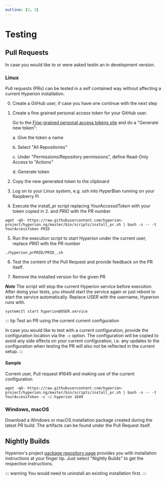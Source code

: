 ```yaml
---
outline: [2, 3]
---
```


# Testing 
## Pull Requests 

In case you would like to or were asked testin an in development version.

### Linux
Pull requests (PRs) can be tested in a self contained way without affecting a current Hyperion installation.

0. Create a GitHub user, if case you have one continue with the next step

1. Create a fine grained personal access token for your GitHub user.
	
	Go to the [Fine-grained personal access tokens site](https://github.com/settings/tokens?type=beta) and do a "Generate new token":
	
	a. Give the token a name
	
	b. Select "All Repositories"
	
	c. Under "Permissions/Repository permissions", define Read-Only Access to "Actions"
	
	d. Generate token
		
2. Copy the new generated token to the clipboard

3. Log on to your Linux system, e.g. ssh into HyperBian running on your Raspberry Pi

4. Execute the install_pr script replacing _YourAccessdToken_ with your token copied in 2. and _PRID_ with the PR number

``` sh:no-line-numbers
wget -qO- https://raw.githubusercontent.com/hyperion-project/hyperion.ng/master/bin/scripts/install_pr.sh | bash -s -- -t YourAccessToken PRID
```

5. Run the execution script to start Hyperion under the current user, replace _PRID_ with the PR number

``` sh:no-line-numbers
./hyperion_prPRID/PRID_.sh
```

6. Test the content of the Pull Request and provide feedback on the PR itself.

7. Remove the installed version for the given PR 

***Note***
The script will stop the current Hyperion service before execution.
After doing your tests, you should start the service again or just reboot to start the service automatically.
Replace _USER_ with the username, Hyperion runs with.

``` sh:no-line-numbers
systemctl start hyperion@USER.service
```

::: tip Test an PR using the current current configuration

In case you would like to test with a current configuration, provide the configuration location via the `-c` option.
The configuration will be copied to avoid any side effects on your current configuration,
i.e. any updates to the configuration when testing the PR will also not be reflected in the current setup.
:::

#### Sample

Current user, Pull request #1649 and making use of the current configuration

``` sh:no-line-numbers
wget -qO- https://raw.githubusercontent.com/hyperion-project/hyperion.ng/master/bin/scripts/install_pr.sh | bash -s -- -t YourAccessToken -c ~/.hyperion 1649
```

### Windows, macOS

Download a Windows or macOS installation package  created during the latest PR build.
The artifacts can be found under the Pull Request itself.

## Nightly Builds

Hyperion's project [package repository page](https://releases.hyperion-project.org/) provides you with installation instructions at your finger tip.
Just select "Nightly Builds" to get the respective instructions.

::: warning
You would need to uninstall an existing installation first.
:::
